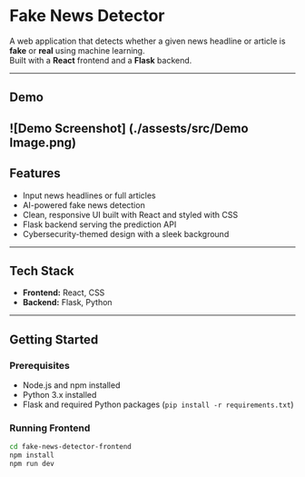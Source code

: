 # Fake News Detector

A web application that detects whether a given news headline or article is **fake** or **real** using machine learning.  
Built with a **React** frontend and a **Flask** backend.

---

## Demo
![Demo Screenshot]  (./assests/src/Demo Image.png)
---

## Features

- Input news headlines or full articles
- AI-powered fake news detection
- Clean, responsive UI built with React and styled with CSS
- Flask backend serving the prediction API
- Cybersecurity-themed design with a sleek background

---

## Tech Stack

- **Frontend:** React, CSS  
- **Backend:** Flask, Python  

---

## Getting Started

### Prerequisites

- Node.js and npm installed  
- Python 3.x installed  
- Flask and required Python packages (`pip install -r requirements.txt`)

### Running Frontend

```bash
cd fake-news-detector-frontend
npm install
npm run dev
